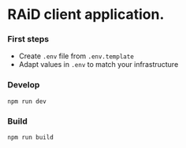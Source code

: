 # RAiD client application.

### First steps

- Create `.env` file from `.env.template`
- Adapt values in `.env` to match your infrastructure

### Develop

`npm run dev`

### Build

`npm run build`

